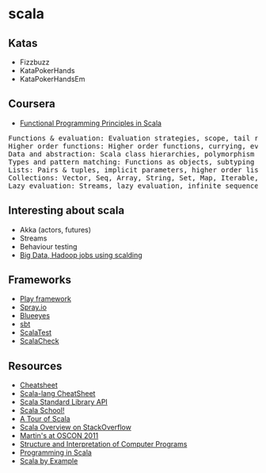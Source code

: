 scala
==========

## Katas
* Fizzbuzz
* KataPokerHands
* KataPokerHandsEm

## Coursera 
* [Functional Programming Principles in Scala](https://class.coursera.org/progfun-003/class)
<pre>
Functions & evaluation: Evaluation strategies, scope, tail recursion
Higher order functions: Higher order functions, currying, evaluation & operators
Data and abstraction: Scala class hierarchies, polymorphism
Types and pattern matching: Functions as objects, subtyping & generics, variance, OO decomposition, pattern matching, lists
Lists: Pairs & tuples, implicit parameters, higher order list functions, reduction of lists
Collections: Vector, Seq, Array, String, Set, Map, Iterable, Range, for-expressions
Lazy evaluation: Streams, lazy evaluation, infinite sequences 
</pre>

## Interesting about scala
* Akka (actors, futures)
* Streams
* Behaviour testing
* [Big Data, Hadoop jobs using scalding](http://www.slideshare.net/ToniCebrian/writing-hadoop-jobs-in-scala-using-scalding)

## Frameworks
* [Play framework](http://www.playframework.com)
* [Spray.io](http://spray.io)
* [Blueeyes](https://github.com/jdegoes/blueeyes)
* [sbt](http://www.scala-sbt.org/)
* [ScalaTest](http://www.scalatest.org/user_guide/writing_your_first_test)
* [ScalaCheck](http://www.scalacheck.org/)

## Resources
* [Cheatsheet](CheatSheet.md)
* [Scala-lang CheatSheet](http://docs.scala-lang.org/cheatsheets/)
* [Scala Standard Library API](http://www.scala-lang.org/api/)
* [Scala School!](http://twitter.github.com/scala_school/)
* [A Tour of Scala](http://docs.scala-lang.org/tutorials/tour/tour-of-scala.html)
* [Scala Overview on StackOverflow](http://stackoverflow.com/tags/scala/info)
* [Martin's at OSCON 2011](http://www.youtube.com/watch?v=3jg1AheF4n0)
* [Structure and Interpretation of Computer Programs](http://mitpress.mit.edu/sicp/)
* [Programming in Scala](http://www.artima.com/pins1ed/)
* [Scala by Example](http://www.scala-lang.org/docu/files/ScalaByExample.pdf)

